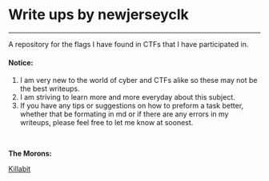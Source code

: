 # Write ups by newjerseyclk
---

A repository for the flags I have found in CTFs that I have participated in.

#### **Notice:**
1. I am very new to the world of cyber and CTFs alike so these may not be the best writeups.
2. I am striving to learn more and more everyday about this subject.
3. If you have any tips or suggestions on how to preform a task better, whether that be formating in md or if there are any errors in my writeups, please feel free to let me know at soonest.
<br>

**The Morons:**

[Killabit](https://ctftime.org/team/374382)
